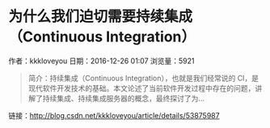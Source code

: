 # 为什么我们迫切需要持续集成（Continuous Integration）
作者：kkkloveyou
日期：2016-12-26 01:07
浏览量：5921
> 简介：持续集成（Continuous Integration），也就是我们经常说的 CI，是现代软件开发技术的基础。本文论述了当前软件开发过程中存在的问题，讲解了持续集成、持续集成服务器的概念，最终探讨了为...

 链接：http://blog.csdn.net/kkkloveyou/article/details/53875987
